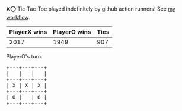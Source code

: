 :x::o: Tic-Tac-Toe played indefinitely by github action runners! See [my workflow](.github/workflows/play.yaml).

|PlayerX wins|PlayerO wins|Ties|
|-|-|-|
|2017|1949|907|

PlayerO's turn.

<pre>
+---+---+---+
|   |   |   |
+---+---+---+
| X | X | X |
+---+---+---+
| O |   | O |
+---+---+---+
</pre>